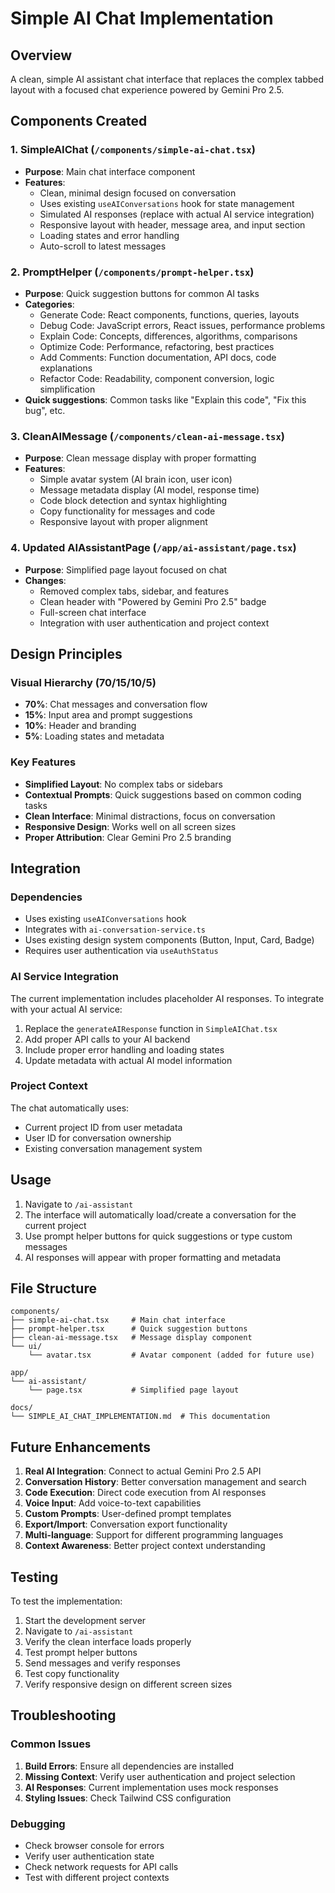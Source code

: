 # Simple AI Chat Implementation

## Overview

A clean, simple AI assistant chat interface that replaces the complex tabbed layout with a focused chat experience powered by Gemini Pro 2.5.

## Components Created

### 1. SimpleAIChat (`/components/simple-ai-chat.tsx`)
- **Purpose**: Main chat interface component
- **Features**:
  - Clean, minimal design focused on conversation
  - Uses existing `useAIConversations` hook for state management
  - Simulated AI responses (replace with actual AI service integration)
  - Responsive layout with header, message area, and input section
  - Loading states and error handling
  - Auto-scroll to latest messages

### 2. PromptHelper (`/components/prompt-helper.tsx`)
- **Purpose**: Quick suggestion buttons for common AI tasks
- **Categories**:
  - Generate Code: React components, functions, queries, layouts
  - Debug Code: JavaScript errors, React issues, performance problems
  - Explain Code: Concepts, differences, algorithms, comparisons
  - Optimize Code: Performance, refactoring, best practices
  - Add Comments: Function documentation, API docs, code explanations
  - Refactor Code: Readability, component conversion, logic simplification
- **Quick suggestions**: Common tasks like "Explain this code", "Fix this bug", etc.

### 3. CleanAIMessage (`/components/clean-ai-message.tsx`)
- **Purpose**: Clean message display with proper formatting
- **Features**:
  - Simple avatar system (AI brain icon, user icon)
  - Message metadata display (AI model, response time)
  - Code block detection and syntax highlighting
  - Copy functionality for messages and code
  - Responsive layout with proper alignment

### 4. Updated AIAssistantPage (`/app/ai-assistant/page.tsx`)
- **Purpose**: Simplified page layout focused on chat
- **Changes**:
  - Removed complex tabs, sidebar, and features
  - Clean header with "Powered by Gemini Pro 2.5" badge
  - Full-screen chat interface
  - Integration with user authentication and project context

## Design Principles

### Visual Hierarchy (70/15/10/5)
- **70%**: Chat messages and conversation flow
- **15%**: Input area and prompt suggestions
- **10%**: Header and branding
- **5%**: Loading states and metadata

### Key Features
- **Simplified Layout**: No complex tabs or sidebars
- **Contextual Prompts**: Quick suggestions based on common coding tasks
- **Clean Interface**: Minimal distractions, focus on conversation
- **Responsive Design**: Works well on all screen sizes
- **Proper Attribution**: Clear Gemini Pro 2.5 branding

## Integration

### Dependencies
- Uses existing `useAIConversations` hook
- Integrates with `ai-conversation-service.ts`
- Uses existing design system components (Button, Input, Card, Badge)
- Requires user authentication via `useAuthStatus`

### AI Service Integration
The current implementation includes placeholder AI responses. To integrate with your actual AI service:

1. Replace the `generateAIResponse` function in `SimpleAIChat.tsx`
2. Add proper API calls to your AI backend
3. Include proper error handling and loading states
4. Update metadata with actual AI model information

### Project Context
The chat automatically uses:
- Current project ID from user metadata
- User ID for conversation ownership
- Existing conversation management system

## Usage

1. Navigate to `/ai-assistant`
2. The interface will automatically load/create a conversation for the current project
3. Use prompt helper buttons for quick suggestions or type custom messages
4. AI responses will appear with proper formatting and metadata

## File Structure

```
components/
├── simple-ai-chat.tsx     # Main chat interface
├── prompt-helper.tsx      # Quick suggestion buttons
├── clean-ai-message.tsx   # Message display component
└── ui/
    └── avatar.tsx         # Avatar component (added for future use)

app/
└── ai-assistant/
    └── page.tsx           # Simplified page layout

docs/
└── SIMPLE_AI_CHAT_IMPLEMENTATION.md  # This documentation
```

## Future Enhancements

1. **Real AI Integration**: Connect to actual Gemini Pro 2.5 API
2. **Conversation History**: Better conversation management and search
3. **Code Execution**: Direct code execution from AI responses
4. **Voice Input**: Add voice-to-text capabilities
5. **Custom Prompts**: User-defined prompt templates
6. **Export/Import**: Conversation export functionality
7. **Multi-language**: Support for different programming languages
8. **Context Awareness**: Better project context understanding

## Testing

To test the implementation:

1. Start the development server
2. Navigate to `/ai-assistant`
3. Verify the clean interface loads properly
4. Test prompt helper buttons
5. Send messages and verify responses
6. Test copy functionality
7. Verify responsive design on different screen sizes

## Troubleshooting

### Common Issues

1. **Build Errors**: Ensure all dependencies are installed
2. **Missing Context**: Verify user authentication and project selection
3. **AI Responses**: Current implementation uses mock responses
4. **Styling Issues**: Check Tailwind CSS configuration

### Debugging

- Check browser console for errors
- Verify user authentication state
- Check network requests for API calls
- Test with different project contexts